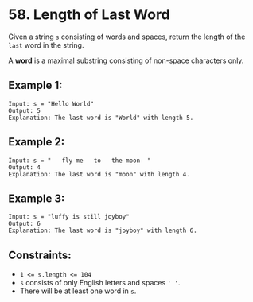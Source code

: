 # 58. Length of Last Word
Given a string ```s``` consisting of words and spaces, return the length of the ```last``` word in the string.

A <strong>word</strong> is a maximal substring consisting of non-space characters only.

## Example 1:
```
Input: s = "Hello World"
Output: 5
Explanation: The last word is "World" with length 5.
```
## Example 2:
```
Input: s = "   fly me   to   the moon  "
Output: 4
Explanation: The last word is "moon" with length 4.
```
## Example 3:
```
Input: s = "luffy is still joyboy"
Output: 6
Explanation: The last word is "joyboy" with length 6.
```
## Constraints:
- ```1 <= s.length <= 104```
- ```s``` consists of only English letters and spaces ```' '```.
- There will be at least one word in ```s```.